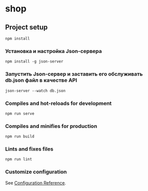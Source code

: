 # shop

## Project setup
```
npm install
```

### Установка и настройка Json-сервера
```
npm install -g json-server
```

### Запустить Json-сервер и заставить его обслуживать db.json файл в качестве API
```
json-server --watch db.json
```

### Compiles and hot-reloads for development
```
npm run serve
```

### Compiles and minifies for production
```
npm run build
```

### Lints and fixes files
```
npm run lint
```

### Customize configuration
See [Configuration Reference](https://cli.vuejs.org/config/).
